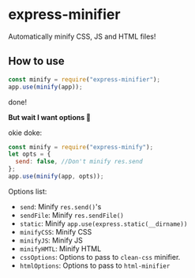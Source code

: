 # express-minifier

Automatically minify CSS, JS and HTML files!

## How to use

```js
const minify = require("express-minifier");
app.use(minify(app));
```

done!

**But wait I want options 🥺**

okie doke:

```js
const minify = require("express-minify");
let opts = {
  send: false, //Don't minify res.send
};
app.use(minify(app, opts));
```

Options list:

- `send`: Minify `res.send()`'s
- `sendFile`: Minify `res.sendFile()`
- `static`: Minify `app.use(express.static(__dirname))`
- `minifyCSS`: Minify CSS
- `minifyJS`: Minify JS
- `minifyHMTL`: Minify HTML
- `cssOptions`: Options to pass to `clean-css` minifier.
- `htmlOptions`: Options to pass to `html-minifier`
